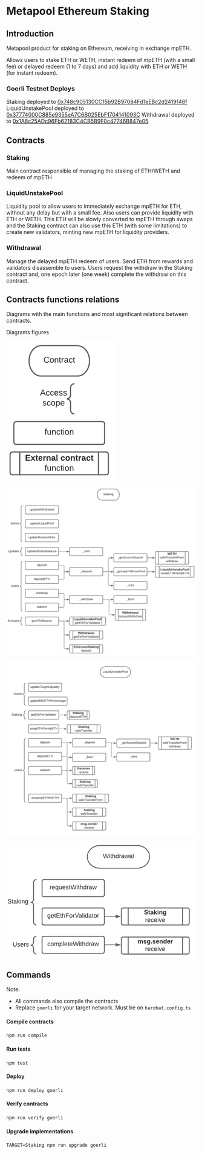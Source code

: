 # Metapool Ethereum Staking

## Introduction

Metapool product for staking on Ethereum, receiving in exchange mpETH.

Allows users to stake ETH or WETH, instant redeem of mpETH (with a small fee) or delayed redeem (1 to 7 days) and add liquidity with ETH or WETH (for instant redeem).

### Goerli Testnet Deploys

Staking deployed to [0x748c905130CC15b92B97084Fd1eEBc2d2419146f](https://goerli.etherscan.io/address/0x748c905130CC15b92B97084Fd1eEBc2d2419146f)
LiquidUnstakePool deployed to [0x37774000C885e9355eA7C6B025EbF1704141093C](https://goerli.etherscan.io/address/0x37774000C885e9355eA7C6B025EbF1704141093C)
Withdrawal deployed to [0x1A8c25ADc96Fb62183C4CB5B9F0c47746B847e05](https://goerli.etherscan.io/address/0x1A8c25ADc96Fb62183C4CB5B9F0c47746B847e05)

## Contracts

### Staking

Main contract responsible of managing the staking of ETH/WETH and redeem of mpETH

### LiquidUnstakePool

Liquidity pool to allow users to immediately exchange mpETH for ETH, without any delay but with a small fee.
Also users can provide liquidity with ETH or WETH. This ETH will be slowly converted to mpETH through swaps and the Staking contract can also use this ETH (with some limitations) to create new validators, minting new mpETH for liquidity providers.

### Withdrawal

Manage the delayed mpETH redeem of users. Send ETH from rewards and validators disassemble to users.
Users request the withdraw in the Staking contract and, one epoch later (one week) complete the withdraw on this contract.

## Contracts functions relations

Diagrams with the main functions and most significant relations between contracts.

Diagrams figures

![diagrams figures](https://github.com/Meta-Pool/metapool-ethereum/blob/main/diagrams/figures.png?raw=true)

![staking diagram](https://github.com/Meta-Pool/metapool-ethereum/blob/main/diagrams/staking.png?raw=true)

![liquidUnstakePool diagram](https://github.com/Meta-Pool/metapool-ethereum/blob/main/diagrams/liquidUnstakePool.png?raw=true)

![withdrawal diagram](https://github.com/Meta-Pool/metapool-ethereum/blob/main/diagrams/withdrawal.png?raw=true)

## Commands
Note: 
- All commands also compile the contracts
- Replace `goerli` for your target network. Must be on `hardhat.config.ts`
#### Compile contracts
`npm run compile`

#### Run tests
`npm test`

#### Deploy
`npm run deploy goerli`

#### Verify contracts
`npm run verify goerli`

#### Upgrade implementations
`TARGET=Staking npm run upgrade goerli`
